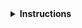 <details>
<summary><strong>Instructions</strong></summary>

Thanks for contributing! :heart:

Keep in mind that **lesson maintainers are volunteers** and it may take them some time to
respond to your contribution. Although not all contributions can be incorporated into the lesson
materials, we appreciate your time and effort to improve the curriculum. If you have any questions
about the lesson maintenance process or would like to volunteer your time as a contribution
reviewer, please contact CMS DPOA Team at cms-dpoa-coordinators@cern.ch.

You may delete these instructions from your comment.

\- The CMS DPOA Team
</details>
